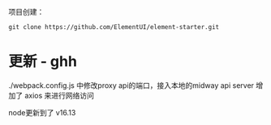 
项目创建：

`git clone https://github.com/ElementUI/element-starter.git`


# 更新 - ghh

./webpack.config.js 中修改proxy api的端口，接入本地的midway api server
增加了 axios 来进行网络访问

node更新到了 v16.13